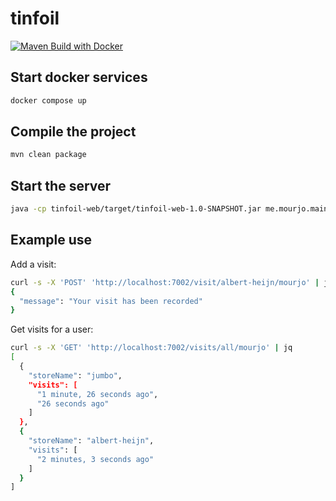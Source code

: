 # tinfoil

[![Maven Build with Docker](https://github.com/mourjo/tinfoil/actions/workflows/maven.yml/badge.svg)](https://github.com/mourjo/tinfoil/actions/workflows/maven.yml)

## Start docker services

```bash
docker compose up
```

## Compile the project

```bash
mvn clean package
```

## Start the server

```bash
java -cp tinfoil-web/target/tinfoil-web-1.0-SNAPSHOT.jar me.mourjo.main.Server
```

## Example use

Add a visit:

```bash
curl -s -X 'POST' 'http://localhost:7002/visit/albert-heijn/mourjo' | jq
{
  "message": "Your visit has been recorded"
}
```

Get visits for a user:

```bash
curl -s -X 'GET' 'http://localhost:7002/visits/all/mourjo' | jq
[
  {
    "storeName": "jumbo",
    "visits": [
      "1 minute, 26 seconds ago",
      "26 seconds ago"
    ]
  },
  {
    "storeName": "albert-heijn",
    "visits": [
      "2 minutes, 3 seconds ago"
    ]
  }
]
```
